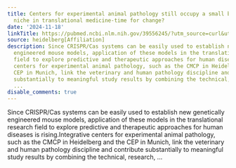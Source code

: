 ```yaml
---
title: Centers for experimental animal pathology still occupy a small but valuable
  niche in translational medicine-time for change?
date: '2024-11-18'
linkTitle: https://pubmed.ncbi.nlm.nih.gov/39556245/?utm_source=curl&utm_medium=rss&utm_campaign=pubmed-2&utm_content=1FakS-2QOkCT8HsMOQP1bCRQ4YzyumYOmxmF0moLsQ3dFB1E9V&fc=20220326224207&ff=20241118172049&v=2.18.0.post9+e462414
source: heidelberg[Affiliation]
description: Since CRISPR/Cas systems can be easily used to establish new genetically
  engineered mouse models, application of these models in the translational research
  field to explore predictive and therapeutic approaches for human diseases is rising.Integrative
  centers for experimental animal pathology, such as the CMCP in Heidelberg and the
  CEP in Munich, link the veterinary and human pathology discipline and contribute
  substantially to meaningful study results by combining the technical, research,
  ...
disable_comments: true
---
```

Since CRISPR/Cas systems can be easily used to establish new genetically engineered mouse models, application of these models in the translational research field to explore predictive and therapeutic approaches for human diseases is rising.Integrative centers for experimental animal pathology, such as the CMCP in Heidelberg and the CEP in Munich, link the veterinary and human pathology discipline and contribute substantially to meaningful study results by combining the technical, research, ...